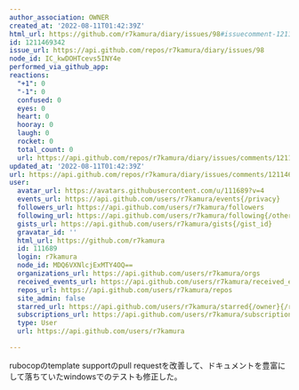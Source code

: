 ```yaml
---
author_association: OWNER
created_at: '2022-08-11T01:42:39Z'
html_url: https://github.com/r7kamura/diary/issues/98#issuecomment-1211469342
id: 1211469342
issue_url: https://api.github.com/repos/r7kamura/diary/issues/98
node_id: IC_kwDOHTcevs5INY4e
performed_via_github_app: 
reactions:
  "+1": 0
  "-1": 0
  confused: 0
  eyes: 0
  heart: 0
  hooray: 0
  laugh: 0
  rocket: 0
  total_count: 0
  url: https://api.github.com/repos/r7kamura/diary/issues/comments/1211469342/reactions
updated_at: '2022-08-11T01:42:39Z'
url: https://api.github.com/repos/r7kamura/diary/issues/comments/1211469342
user:
  avatar_url: https://avatars.githubusercontent.com/u/111689?v=4
  events_url: https://api.github.com/users/r7kamura/events{/privacy}
  followers_url: https://api.github.com/users/r7kamura/followers
  following_url: https://api.github.com/users/r7kamura/following{/other_user}
  gists_url: https://api.github.com/users/r7kamura/gists{/gist_id}
  gravatar_id: ''
  html_url: https://github.com/r7kamura
  id: 111689
  login: r7kamura
  node_id: MDQ6VXNlcjExMTY4OQ==
  organizations_url: https://api.github.com/users/r7kamura/orgs
  received_events_url: https://api.github.com/users/r7kamura/received_events
  repos_url: https://api.github.com/users/r7kamura/repos
  site_admin: false
  starred_url: https://api.github.com/users/r7kamura/starred{/owner}{/repo}
  subscriptions_url: https://api.github.com/users/r7kamura/subscriptions
  type: User
  url: https://api.github.com/users/r7kamura

---
```

rubocopのtemplate supportのpull requestを改善して、ドキュメントを豊富にして落ちていたwindowsでのテストも修正した。
